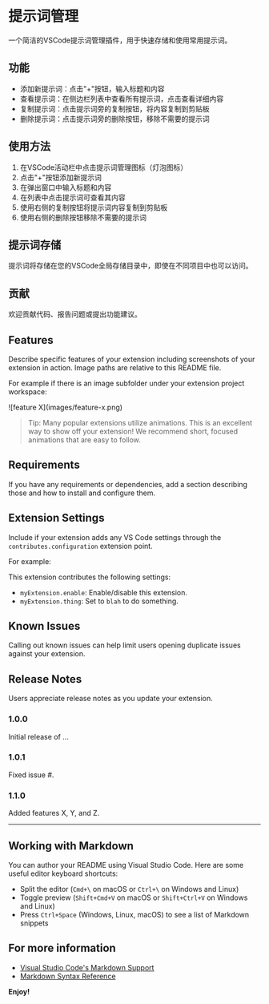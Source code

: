 # 提示词管理

一个简洁的VSCode提示词管理插件，用于快速存储和使用常用提示词。

## 功能

- 添加新提示词：点击"+"按钮，输入标题和内容
- 查看提示词：在侧边栏列表中查看所有提示词，点击查看详细内容
- 复制提示词：点击提示词旁的复制按钮，将内容复制到剪贴板
- 删除提示词：点击提示词旁的删除按钮，移除不需要的提示词

## 使用方法

1. 在VSCode活动栏中点击提示词管理图标（灯泡图标）
2. 点击"+"按钮添加新提示词
3. 在弹出窗口中输入标题和内容
4. 在列表中点击提示词可查看其内容
5. 使用右侧的复制按钮将提示词内容复制到剪贴板
6. 使用右侧的删除按钮移除不需要的提示词

## 提示词存储

提示词将存储在您的VSCode全局存储目录中，即使在不同项目中也可以访问。

## 贡献

欢迎贡献代码、报告问题或提出功能建议。

## Features

Describe specific features of your extension including screenshots of your extension in action. Image paths are relative to this README file.

For example if there is an image subfolder under your extension project workspace:

\!\[feature X\]\(images/feature-x.png\)

> Tip: Many popular extensions utilize animations. This is an excellent way to show off your extension! We recommend short, focused animations that are easy to follow.

## Requirements

If you have any requirements or dependencies, add a section describing those and how to install and configure them.

## Extension Settings

Include if your extension adds any VS Code settings through the `contributes.configuration` extension point.

For example:

This extension contributes the following settings:

* `myExtension.enable`: Enable/disable this extension.
* `myExtension.thing`: Set to `blah` to do something.

## Known Issues

Calling out known issues can help limit users opening duplicate issues against your extension.

## Release Notes

Users appreciate release notes as you update your extension.

### 1.0.0

Initial release of ...

### 1.0.1

Fixed issue #.

### 1.1.0

Added features X, Y, and Z.

---

## Working with Markdown

You can author your README using Visual Studio Code.  Here are some useful editor keyboard shortcuts:

* Split the editor (`Cmd+\` on macOS or `Ctrl+\` on Windows and Linux)
* Toggle preview (`Shift+Cmd+V` on macOS or `Shift+Ctrl+V` on Windows and Linux)
* Press `Ctrl+Space` (Windows, Linux, macOS) to see a list of Markdown snippets

## For more information

* [Visual Studio Code's Markdown Support](http://code.visualstudio.com/docs/languages/markdown)
* [Markdown Syntax Reference](https://help.github.com/articles/markdown-basics/)

**Enjoy!**
